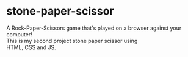 # stone-paper-scissor
A Rock-Paper-Scissors game that's played on a browser against your computer! 
<br>
This is my second project stone paper scissor using
<br>
 HTML, CSS and JS. 
